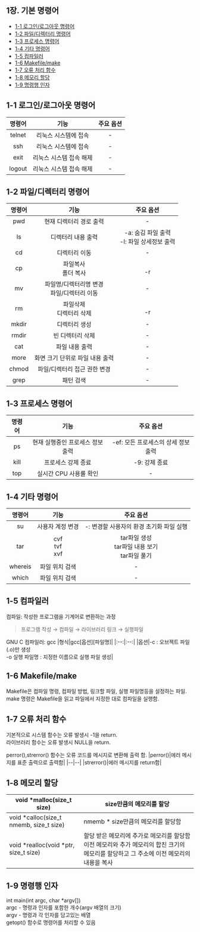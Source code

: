  ## 1장. **기본 명령어**

  * [1-1 로그인/로그아웃 명령어](#1-1-로그인로그아웃-명령어)
  * [1-2 파일/디렉터리 명령어](#1-2-파일디렉터리-명령어)
  * [1-3 프로세스 명령어](#1-3-프로세스-명령어)
  * [1-4 기타 명령어](#1-4-기타-명령어)
  * [1-5 컴파일러](#1-5-컴파일러)
  * [1-6 Makefile/make](#1-6-makefilemake)
  * [1-7 오류 처리 함수](#1-7-오류-처리-함수)
  * [1-8 메모리 할당](#1-8-메모리-할당)
  * [1-9 명령행 인자](#1-9-명령행-인자)

## 1-1 로그인/로그아웃 명령어
|명령어|기능|주요 옵션|
|:--:|:--:|:--:|
|telnet|리눅스 시스템에 접속|-|
|ssh|리눅스 시스템에 접속|-|
|exit|리눅스 시스템 접속 해제|-|
|logout|리눅스 시스템 접속 해제|-|<br>

## 1-2 파일/디렉터리 명령어
|명령어|기능|주요 옵션|
|:--:|:--:|:--:|
|pwd|현재 디렉터리 경로 출력|-|
|ls|디렉터리 내용 출력|-a: 숨김 파일 출력<br>-l: 파일 상세정보 출력|
|cd|디렉터리 이동|-|
|cp|파일복사<br>폴더 복사|<br>-r|
|mv|파일명/디렉터리명 변경<br>파일/디렉터리 이동|-|
|rm|파일삭제<br>디렉터리 삭제|<br>-r|
|mkdir|디렉터리 생성|-|
|rmdir|빈 디렉터리 삭제|-|
|cat|파일 내용 출력|-|
|more|화면 크기 단위로 파일 내용 출력|-|
|chmod|파일/디렉터리 접근 권한 변경|-|
|grep|패턴 검색|-|<br>

## 1-3 프로세스 명령어
|명령어|기능|주요 옵션|
|:--:|:--:|:--:|
|ps|현재 실행중인 프로세스 정보 출력|-ef: 모든 프로세스의 상세 정보 출력|
|kill|프로세스 강제 종료|-9: 강제 종료|
|top|실시간 CPU 사용률 확인|-|<br>

## 1-4 기타 명령어
|명령어|기능|주요 옵션|
|:--:|:--:|:--:|
|su|사용자 계정 변경|-: 변경할 사용자의 환경 초기화 파일 실행|
|tar|cvf<br>tvf<br>xvf|tar파일 생성<br>tar파일 내용 보기<br>tar파일 풀기|
|whereis|파일 위치 검색|-|
|which|파일 위치 검색|-|<br>

## 1-5 컴파일러
컴파일: 작성한 프로그램을 기계어로 변환하는 과정
> 프로그램 작성 &#8594; 컴파일 &#8594; 라이브러리 링크 &#8594; 실행파일

GNU C 컴파일러: gcc
|형식|gcc[옵션][파일명]|
|:--:|:--:|
|옵션|-c : 오브젝트 파일(.o)만 생성<br>-o 실행 파일명 : 지정한 이름으로 실행 파일 생성|


## 1-6 Makefile/make
Makefile은 컴파일 명령, 컴파일 방법, 링크할 파일, 실행 파일명등을 설정하는 파일.  
make 명령은 Makefile을 읽고 파일에서 지정한 대로 컴파일을 실행함.

<!--
TO-DO : Makefile 명령어 정리
-->

## 1-7 오류 처리 함수
기본적으로 시스템 함수는 오류 발생시 -1을 return.  
라이브러리 함수는 오류 발생시 NULL을 return.

perror(),strerror() 함수는 오류 코드를 메시지로 변환해 출력 함.
|perror()|에러 메시지를 표준 출력으로 출력함|
|--|--|
|strerror()|에러 메시지를 return함|  

## 1-8 메모리 할당

|void *malloc(size_t size)|size만큼의 메모리를 할당|
|--|--|
|void *calloc(size_t nmemb, size_t size)|nmemb * size만큼의 메모리를 할당함|
|void *realloc(void *ptr, size_t size)|할당 받은 메모리에 추가로 메모리를 할당함<br>이전 메모리와 추가 메모리의 합친 크기의 메모리를 할당하고 그 주소에 이전 메모리의 내용을 복사|

## 1-9 명령행 인자
int main(int argc, char *argv[])  
argc - 명령과 인자를 포함한 개수(argv 배열의 크기)  
argv - 명령과 각 인자를 담고있는 배열  
getopt() 함수로 명령어를 처리할 수 있음